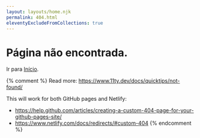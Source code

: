 ```yaml
---
layout: layouts/home.njk
permalink: 404.html
eleventyExcludeFromCollections: true
---
```


# Página não encontrada.

Ir para <a href="{{ '/' | url }}">Início</a>.

{% comment %}
Read more: https://www.11ty.dev/docs/quicktips/not-found/

This will work for both GitHub pages and Netlify:

- https://help.github.com/articles/creating-a-custom-404-page-for-your-github-pages-site/
- https://www.netlify.com/docs/redirects/#custom-404
  {% endcomment %}
